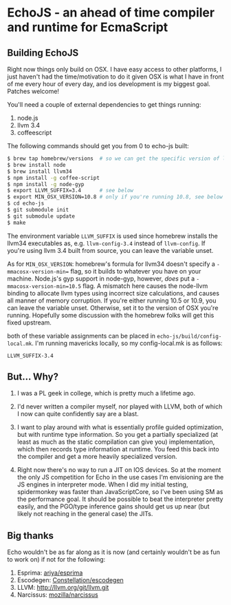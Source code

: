 EchoJS - an ahead of time compiler and runtime for EcmaScript
=============================================================

Building EchoJS
---------------

Right now things only build on OSX.  I have easy access to other platforms, I just haven't had the time/motivation to do it given OSX is what I have in front of me every hour of every day, and ios development is my biggest goal.  Patches welcome!

You'll need a couple of external dependencies to get things running:

1. node.js
2. llvm 3.4
3. coffeescript

The following commands should get you from 0 to echo-js built:

```sh
$ brew tap homebrew/versions  # so we can get the specific version of llvm below
$ brew install node
$ brew install llvm34
$ npm install -g coffee-script
$ npm install -g node-gyp
$ export LLVM_SUFFIX=3.4      # see below
$ export MIN_OSX_VERSION=10.8 # only if you're running 10.8, see below
$ cd echo-js
$ git submodule init
$ git submodule update
$ make
```

The environment variable `LLVM_SUFFIX` is used since homebrew installs the llvm34 executables as, e.g. `llvm-config-3.4` instead of `llvm-config`.  If you're using llvm 3.4 built from source, you can leave the variable unset.

As for `MIN_OSX_VERSION`: homebrew's formula for llvm34 doesn't specify a `-mmacosx-version-min=` flag, so it builds to whatever you have on your machine.  Node.js's gyp support in node-gyp, however, *does* put a `-mmacosx-version-min=10.5` flag.  A mismatch here causes the node-llvm binding to allocate llvm types using incorrect size calculations, and causes all manner of memory corruption.  If you're either running 10.5 or 10.9, you can leave the variable unset.  Otherwise, set it to the version of OSX you're running.  Hopefully some discussion with the homebrew folks will get this fixed upstream.

both of these variable assignments can be placed in `echo-js/build/config-local.mk`.  I'm running mavericks locally, so my config-local.mk is as follows:

```
LLVM_SUFFIX-3.4
```


But... Why?
-----------

1. I was a PL geek in college, which is pretty much a lifetime ago.

2. I'd never written a compiler myself, nor played with LLVM, both of
which I now can quite confidently say are a blast.

3. I want to play around with what is essentially profile guided
optimization, but with runtime type information.  So you get a
partially specialized (at least as much as the static compilation can
give you) implementation, which then records type information at
runtime.  You feed this back into the compiler and get a more heavily
specialized version.

4. Right now there's no way to run a JIT on IOS devices.  So at the
moment the only JS competition for Echo in the use cases I'm
envisioning are the JS engines in interpreter mode.  When I did my
initial testing, spidermonkey was faster than JavaScriptCore, so I've
been using SM as the performance goal.  It should be possible to beat
the interpreter pretty easily, and the PGO/type inference gains should
get us up near (but likely not reaching in the general case) the JITs.


Big thanks
----------

Echo wouldn't be as far along as it is now (and certainly wouldn't be
as fun to work on) if not for the following:

1. Esprima:   [ariya/esprima](https://github.com/ariya/esprima)
2. Escodegen: [Constellation/escodegen](https://github.com/Constellation/escodegen)
3. LLVM:      http://llvm.org/git/llvm.git
4. Narcissus: [mozilla/narcissus](https://github.com/mozilla/narcissus)

